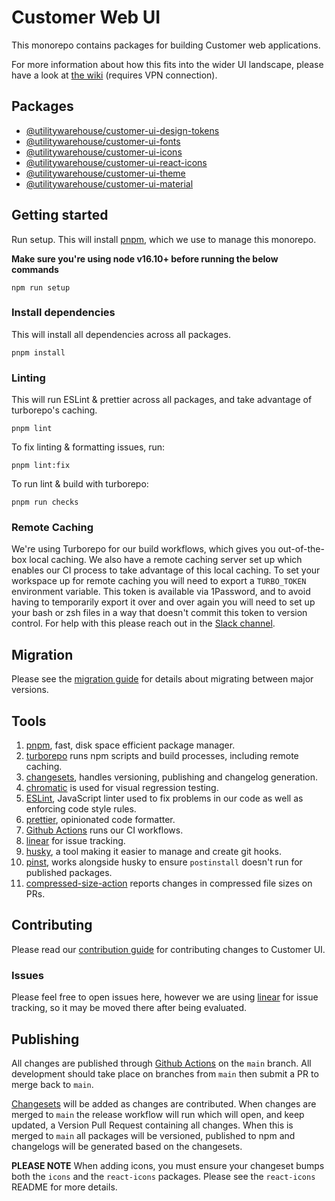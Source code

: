 # Customer Web UI

This monorepo contains packages for building Customer web applications.

For more information about how this fits into the wider UI landscape, please
have a look at [the wiki](https://wiki.prod.uw.systems/en/Technology/ui-development)
(requires VPN connection).

## Packages

- [@utilitywarehouse/customer-ui-design-tokens](packages/design-tokens)
- [@utilitywarehouse/customer-ui-fonts](packages/fonts)
- [@utilitywarehouse/customer-ui-icons](packages/icons)
- [@utilitywarehouse/customer-ui-react-icons](packages/react-icons)
- [@utilitywarehouse/customer-ui-theme](packages/theme)
- [@utilitywarehouse/customer-ui-material](packages/material)

## Getting started

Run setup. This will install [pnpm](https://pnpm.io/), which we use to manage
this monorepo.

**Make sure you're using node v16.10+ before running the below commands**

```console
npm run setup
```

### Install dependencies

This will install all dependencies across all packages.

```console
pnpm install
```

### Linting

This will run ESLint & prettier across all packages, and take advantage of turborepo's caching.

```console
pnpm lint
```

To fix linting & formatting issues, run:

```console
pnpm lint:fix
```

To run lint & build with turborepo:

```console
pnpm run checks
```

### Remote Caching

We're using Turborepo for our build workflows, which gives you out-of-the-box
local caching. We also have a remote caching server set up which enables our CI
process to take advantage of this local caching. To set your workspace up for
remote caching you will need to export a `TURBO_TOKEN` environment variable.
This token is available via 1Password, and to avoid having to temporarily export
it over and over again you will need to set up your bash or zsh files in a way
that doesn't commit this token to version control. For help with this please
reach out in the [Slack channel](https://utilitywarehouse.slack.com/archives/C01CFKS9GUE).

## Migration

Please see the [migration guide](MIGRATION_GUIDE.md) for details about migrating between major
versions.

## Tools

1. [pnpm](https://pnpm.io/), fast, disk space efficient package manager.
1. [turborepo](https://turborepo.org/) runs npm scripts and build processes, including remote caching.
1. [changesets](https://github.com/changesets/changesets), handles versioning, publishing and changelog generation.
1. [chromatic](https://www.chromatic.com/) is used for visual regression testing.
1. [ESLint](https://eslint.org/), JavaScript linter used to fix problems in our code as well as enforcing code style rules.
1. [prettier](https://prettier.io/), opinionated code formatter.
1. [Github Actions](https://github.com/utilitywarehouse/customer-web-ui/actions) runs our CI workflows.
1. [linear](https://linear.app/utilitywarehouse/team/CWUI/all) for issue tracking.
1. [husky](https://typicode.github.io/husky/#/), a tool making it easier to manage and create git hooks.
1. [pinst](https://github.com/typicode/pinst), works alongside husky to ensure `postinstall` doesn't run for published packages.
1. [compressed-size-action](https://github.com/preactjs/compressed-size-action) reports changes in compressed file sizes on PRs.

## Contributing

Please read our [contribution guide](CONTRIBUTING.md) for contributing changes
to Customer UI.

### Issues

Please feel free to open issues here, however we are using
[linear](https://linear.app/utilitywarehouse/team/CWUI/all) for issue tracking,
so it may be moved there after being evaluated.

## Publishing

All changes are published through [Github Actions](https://github.com/features/actions) on the
`main` branch. All development should take place on branches from `main` then
submit a PR to merge back to `main`.

[Changesets](https://github.com/changesets/changesets/blob/main/docs/adding-a-changeset.md)
will be added as changes are contributed. When changes are merged to `main` the
release workflow will run which will open, and keep updated, a Version Pull
Request containing all changes. When this is merged to `main` all packages will
be versioned, published to npm and changelogs will be generated based on the
changesets.

**PLEASE NOTE** When adding icons, you must ensure your changeset bumps both the
`icons` and the `react-icons` packages. Please see the `react-icons` README for
more details.

